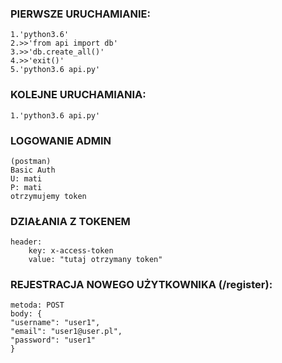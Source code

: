 
### PIERWSZE URUCHAMIANIE:
```
1.'python3.6'
2.>>'from api import db'
3.>>'db.create_all()'
4.>>'exit()'
5.'python3.6 api.py'
```
### KOLEJNE URUCHAMIANIA:
```
1.'python3.6 api.py'
```
### LOGOWANIE ADMIN
```
(postman)
Basic Auth
U: mati
P: mati
otrzymujemy token
```
### DZIAŁANIA Z TOKENEM
```
header: 
    key: x-access-token
    value: "tutaj otrzymany token"
```
### REJESTRACJA NOWEGO UŻYTKOWNIKA (/register):
```
metoda: POST
body: {
"username": "user1",
"email": "user1@user.pl",
"password": "user1"
}
```
